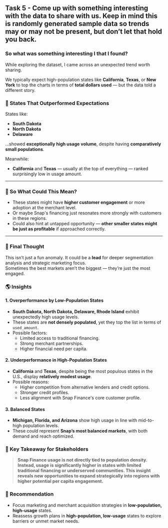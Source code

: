 ## Task 5 - Come up with something interesting with the data to share with us. Keep in mind this is randomly generated sample data so trends may or may not be present, but don’t let that hold you back.

### So what was something interesting I that I found?

While exploring the dataset, I came across an unexpected trend worth sharing.

We typically expect high-population states like **California**, **Texas**, or **New York** to top the charts in terms of **total dollars used** — but the data told a different story.

### 🌟 States That Outperformed Expectations
States like:
- **South Dakota**
- **North Dakota**
- **Delaware**

…showed **exceptionally high usage volume**, despite having **comparatively small populations**.

Meanwhile:
- **California** and **Texas** — usually at the top of everything — ranked surprisingly low in usage amount.

---

### 🧐 So What Could This Mean?
- These states might have **higher customer engagement** or more adoption at the merchant level.
- Or maybe Snap's financing just resonates more strongly with customers in these regions.
- Could also hint at untapped opportunity — **other smaller states might be just as profitable** if approached correctly.

---

### 📌 Final Thought
This isn’t just a fun anomaly. It could be a **lead** for deeper segmentation analysis and strategic marketing focus.  
Sometimes the best markets aren’t the biggest — they’re just the most engaged.
### 🌎 Insights

#### 1. **Overperformance by Low-Population States**
- **South Dakota, North Dakota, Delaware, Rhode Island** exhibit unexpectedly high usage levels.
- These states are **not densely populated**, yet they top the list in terms of `used_amount`.
- Possible factors:
  - Limited access to traditional financing.
  - Strong merchant partnerships.
  - Higher financial need per capita.

#### 2. **Underperformance in High-Population States**
- **California** and **Texas**, despite being the most populous states in the U.S., display **relatively modest usage**.
- Possible reasons:
  - Higher competition from alternative lenders and credit options.
  - Stronger credit profiles.
  - Less alignment with Snap Finance's core customer profile.

#### 3. **Balanced States**
- **Michigan, Florida, and Arizona** show high usage in line with mid-to-high population levels.
- These could represent **Snap’s most balanced markets**, with both demand and reach optimized.

### 🧠 Key Takeaway for Stakeholders
> **Snap Finance usage is not directly tied to population density. Instead, usage is significantly higher in states with limited traditional financing or underserved communities. This insight reveals new opportunities to expand strategically into regions with higher potential per capita engagement.**

### 📌 Recommendation
- Focus marketing and merchant acquisition strategies in **low-population, high-usage** states.
- Reassess growth plans in **high-population, low-usage** states to explore barriers or unmet market needs.
